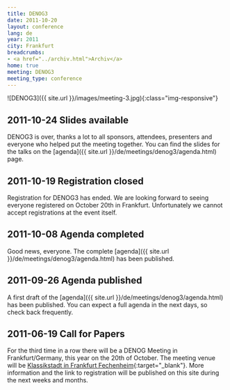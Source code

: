 ```yaml
---
title: DENOG3
date: 2011-10-20
layout: conference
lang: de
year: 2011
city: Frankfurt
breadcrumbs:
- <a href="../archiv.html">Archiv</a>
home: true
meeting: DENOG3
meeting_type: conference
---
```


![DENOG3]({{ site.url }}/images/meeting-3.jpg){:class="img-responsive"}

## 2011-10-24 Slides available

DENOG3 is over, thanks a lot to all sponsors, attendees, presenters and everyone who helped put the meeting together. You can find the slides for the talks on the [agenda]({{ site.url }}/de/meetings/denog3/agenda.html) page.

## 2011-10-19 Registration closed

Registration for DENOG3 has ended. We are looking forward to seeing everyone registered on October 20th in Frankfurt. Unfortunately we cannot accept registrations at the event itself.

## 2011-10-08 Agenda completed

Good news, everyone. The complete [agenda]({{ site.url }}/de/meetings/denog3/agenda.html) has been published.

## 2011-09-26 Agenda published

A first draft of the [agenda]({{ site.url }}/de/meetings/denog3/agenda.html) has been published. You can expect a full agenda in the next days, so check back frequently.

## 2011-06-19 Call for Papers

For the third time in a row there will be a DENOG Meeting in Frankfurt/Germany, this year on the 20th of October. The meeting venue will be [Klassikstadt in Frankfurt Fechenheim](http://www.klassikstadt.com/){:target="_blank"}. 
More information and the link to registration will be published on this site during the next weeks and months.
